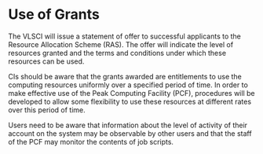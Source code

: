 # Use of Grants

The VLSCI will issue a statement of offer to successful applicants to the Resource Allocation Scheme (RAS). The offer will indicate the level of resources granted and the terms and conditions under which these resources can be used.

CIs should be aware that the grants awarded are entitlements to use the computing resources uniformly over a specified period of time. In order to make effective use of the Peak Computing Facility (PCF), procedures will be developed to allow some flexibility to use these resources at different rates over this period of time.

Users need to be aware that information about the level of activity of their account on the system may be observable by other users and that the staff of the PCF may monitor the contents of job scripts.
